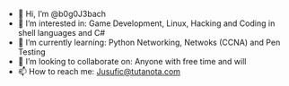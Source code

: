 - 👋 Hi, I’m @b0g0J3bach
- 👀 I’m interested in: Game Development, Linux, Hacking and Coding in shell languages and C#
- 🌱 I’m currently learning: Python Networking, Netwoks (CCNA) and Pen Testing
- 💞️ I’m looking to collaborate on: Anyone with free time and will
- 📫 How to reach me: Jusufic@tutanota.com
